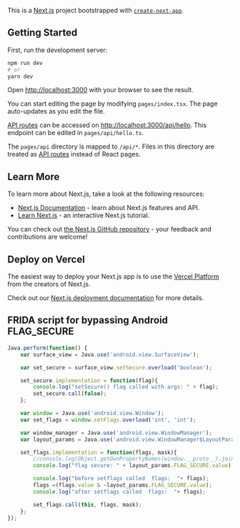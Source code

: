 This is a [Next.js](https://nextjs.org/) project bootstrapped with [`create-next-app`](https://github.com/vercel/next.js/tree/canary/packages/create-next-app).

## Getting Started

First, run the development server:

```bash
npm run dev
# or
yarn dev
```

Open [http://localhost:3000](http://localhost:3000) with your browser to see the result.

You can start editing the page by modifying `pages/index.tsx`. The page auto-updates as you edit the file.

[API routes](https://nextjs.org/docs/api-routes/introduction) can be accessed on [http://localhost:3000/api/hello](http://localhost:3000/api/hello). This endpoint can be edited in `pages/api/hello.ts`.

The `pages/api` directory is mapped to `/api/*`. Files in this directory are treated as [API routes](https://nextjs.org/docs/api-routes/introduction) instead of React pages.

## Learn More

To learn more about Next.js, take a look at the following resources:

- [Next.js Documentation](https://nextjs.org/docs) - learn about Next.js features and API.
- [Learn Next.js](https://nextjs.org/learn) - an interactive Next.js tutorial.

You can check out [the Next.js GitHub repository](https://github.com/vercel/next.js/) - your feedback and contributions are welcome!

## Deploy on Vercel

The easiest way to deploy your Next.js app is to use the [Vercel Platform](https://vercel.com/new?utm_medium=default-template&filter=next.js&utm_source=create-next-app&utm_campaign=create-next-app-readme) from the creators of Next.js.

Check out our [Next.js deployment documentation](https://nextjs.org/docs/deployment) for more details.


## FRIDA script for bypassing Android FLAG_SECURE

```js
Java.perform(function() {
    var surface_view = Java.use('android.view.SurfaceView');

    var set_secure = surface_view.setSecure.overload('boolean');

    set_secure.implementation = function(flag){
        console.log("setSecure() flag called with args: " + flag); 
        set_secure.call(false);
    };

    var window = Java.use('android.view.Window');
    var set_flags = window.setFlags.overload('int', 'int');

    var window_manager = Java.use('android.view.WindowManager');
    var layout_params = Java.use('android.view.WindowManager$LayoutParams');

    set_flags.implementation = function(flags, mask){
        //console.log(Object.getOwnPropertyNames(window.__proto__).join('\n'));
        console.log("flag secure: " + layout_params.FLAG_SECURE.value);

        console.log("before setflags called  flags:  "+ flags);
        flags =(flags.value & ~layout_params.FLAG_SECURE.value);
        console.log("after setflags called  flags:  "+ flags);

        set_flags.call(this, flags, mask);
    };
});
```